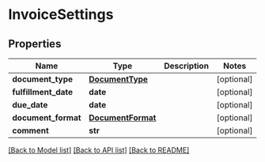 # InvoiceSettings

## Properties
Name | Type | Description | Notes
------------ | ------------- | ------------- | -------------
**document_type** | [**DocumentType**](DocumentType.md) |  | [optional] 
**fulfillment_date** | **date** |  | [optional] 
**due_date** | **date** |  | [optional] 
**document_format** | [**DocumentFormat**](DocumentFormat.md) |  | [optional] 
**comment** | **str** |  | [optional] 

[[Back to Model list]](../README.md#documentation-for-models) [[Back to API list]](../README.md#documentation-for-api-endpoints) [[Back to README]](../README.md)

